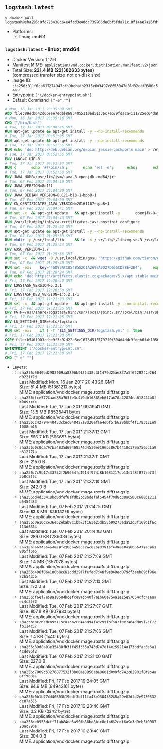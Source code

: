 ## `logstash:latest`

```console
$ docker pull logstash@sha256:0fd723438c64e4fcd3e4ddc739706de6bf3fda71c18f14ae7a26fdf1e5e4d3a6
```

-	Platforms:
	-	linux; amd64

### `logstash:latest` - linux; amd64

-	Docker Version: 1.12.6
-	Manifest MIME: `application/vnd.docker.distribution.manifest.v2+json`
-	Total Size: **221.4 MB (221382633 bytes)**  
	(compressed transfer size, not on-disk size)
-	Image ID: `sha256:811f6ca617274947cdb9bcbafb2315e603497c8653047e87d32eef3380c5e061`
-	Entrypoint: `["\/docker-entrypoint.sh"]`
-	Default Command: `["-e",""]`

```dockerfile
# Mon, 16 Jan 2017 20:35:09 GMT
ADD file:89ecb642d662ee7edbb868340551106d51336c7e589fdaca4111725ec64da957 in / 
# Mon, 16 Jan 2017 20:35:16 GMT
CMD ["/bin/bash"]
# Tue, 17 Jan 2017 00:00:45 GMT
RUN apt-get update && apt-get install -y --no-install-recommends 		ca-certificates 		curl 		wget 	&& rm -rf /var/lib/apt/lists/*
# Tue, 17 Jan 2017 00:51:05 GMT
RUN apt-get update && apt-get install -y --no-install-recommends 		bzip2 		unzip 		xz-utils 	&& rm -rf /var/lib/apt/lists/*
# Tue, 17 Jan 2017 00:52:56 GMT
RUN echo 'deb http://deb.debian.org/debian jessie-backports main' > /etc/apt/sources.list.d/jessie-backports.list
# Tue, 17 Jan 2017 00:52:56 GMT
ENV LANG=C.UTF-8
# Tue, 17 Jan 2017 00:52:57 GMT
RUN { 		echo '#!/bin/sh'; 		echo 'set -e'; 		echo; 		echo 'dirname "$(dirname "$(readlink -f "$(which javac || which java)")")"'; 	} > /usr/local/bin/docker-java-home 	&& chmod +x /usr/local/bin/docker-java-home
# Tue, 17 Jan 2017 00:52:58 GMT
ENV JAVA_HOME=/usr/lib/jvm/java-8-openjdk-amd64/jre
# Tue, 07 Feb 2017 20:04:19 GMT
ENV JAVA_VERSION=8u121
# Tue, 07 Feb 2017 20:04:20 GMT
ENV JAVA_DEBIAN_VERSION=8u121-b13-1~bpo8+1
# Tue, 07 Feb 2017 20:04:20 GMT
ENV CA_CERTIFICATES_JAVA_VERSION=20161107~bpo8+1
# Tue, 07 Feb 2017 20:04:41 GMT
RUN set -x 	&& apt-get update 	&& apt-get install -y 		openjdk-8-jre-headless="$JAVA_DEBIAN_VERSION" 		ca-certificates-java="$CA_CERTIFICATES_JAVA_VERSION" 	&& rm -rf /var/lib/apt/lists/* 	&& [ "$JAVA_HOME" = "$(docker-java-home)" ]
# Tue, 07 Feb 2017 20:04:43 GMT
RUN /var/lib/dpkg/info/ca-certificates-java.postinst configure
# Tue, 07 Feb 2017 21:25:32 GMT
RUN apt-get update && apt-get install -y --no-install-recommends 		apt-transport-https 		libzmq3 	&& rm -rf /var/lib/apt/lists/*
# Tue, 07 Feb 2017 21:25:33 GMT
RUN mkdir -p /usr/local/lib 	&& ln -s /usr/lib/*/libzmq.so.3 /usr/local/lib/libzmq.so
# Tue, 07 Feb 2017 21:25:34 GMT
ENV GOSU_VERSION=1.7
# Tue, 07 Feb 2017 21:25:38 GMT
RUN set -x 	&& wget -O /usr/local/bin/gosu "https://github.com/tianon/gosu/releases/download/$GOSU_VERSION/gosu-$(dpkg --print-architecture)" 	&& wget -O /usr/local/bin/gosu.asc "https://github.com/tianon/gosu/releases/download/$GOSU_VERSION/gosu-$(dpkg --print-architecture).asc" 	&& export GNUPGHOME="$(mktemp -d)" 	&& gpg --keyserver ha.pool.sks-keyservers.net --recv-keys B42F6819007F00F88E364FD4036A9C25BF357DD4 	&& gpg --batch --verify /usr/local/bin/gosu.asc /usr/local/bin/gosu 	&& rm -r "$GNUPGHOME" /usr/local/bin/gosu.asc 	&& chmod +x /usr/local/bin/gosu 	&& gosu nobody true
# Tue, 07 Feb 2017 21:25:40 GMT
RUN set -ex; 	key='46095ACC8548582C1A2699A9D27D666CD88E42B4'; 	export GNUPGHOME="$(mktemp -d)"; 	gpg --keyserver ha.pool.sks-keyservers.net --recv-keys "$key"; 	gpg --export "$key" > /etc/apt/trusted.gpg.d/elastic.gpg; 	rm -r "$GNUPGHOME"; 	apt-key list
# Tue, 07 Feb 2017 21:26:24 GMT
RUN echo 'deb https://artifacts.elastic.co/packages/5.x/apt stable main' > /etc/apt/sources.list.d/logstash.list
# Fri, 17 Feb 2017 19:20:49 GMT
ENV LOGSTASH_VERSION=5.2.1
# Fri, 17 Feb 2017 19:20:50 GMT
ENV LOGSTASH_DEB_VERSION=1:5.2.1-1
# Fri, 17 Feb 2017 19:21:23 GMT
RUN set -x 	&& apt-get update 	&& apt-get install -y --no-install-recommends "logstash=$LOGSTASH_DEB_VERSION" 	&& rm -rf /var/lib/apt/lists/*
# Fri, 17 Feb 2017 19:21:25 GMT
ENV PATH=/usr/share/logstash/bin:/usr/local/sbin:/usr/local/bin:/usr/sbin:/usr/bin:/sbin:/bin
# Fri, 17 Feb 2017 19:21:25 GMT
ENV LS_SETTINGS_DIR=/etc/logstash
# Fri, 17 Feb 2017 19:21:27 GMT
RUN set -ex; 	if [ -f "$LS_SETTINGS_DIR/logstash.yml" ]; then 		sed -ri 's!^path\.config:!#&!g' "$LS_SETTINGS_DIR/logstash.yml"; 	fi; 	if [ -f "$LS_SETTINGS_DIR/log4j2.properties" ]; then 		cp "$LS_SETTINGS_DIR/log4j2.properties" "$LS_SETTINGS_DIR/log4j2.properties.dist"; 		truncate --size=0 "$LS_SETTINGS_DIR/log4j2.properties"; 	fi
# Fri, 17 Feb 2017 19:21:28 GMT
COPY file:b540f903cdce9f3c92d22e6ec1673d5185797f0f604d4ddc9fdeb6fab1050a8f in / 
# Fri, 17 Feb 2017 19:21:29 GMT
ENTRYPOINT ["/docker-entrypoint.sh"]
# Fri, 17 Feb 2017 19:21:30 GMT
CMD ["-e" ""]
```

-	Layers:
	-	`sha256:5040bd2983909aa8896b9932438c3f1479d25ae837a5f6220242a264d0221f2d`  
		Last Modified: Mon, 16 Jan 2017 20:43:26 GMT  
		Size: 51.4 MB (51361210 bytes)  
		MIME: application/vnd.docker.image.rootfs.diff.tar.gzip
	-	`sha256:fce5728aad85a763fe3c419db16885eb6f7a670a42824ea618414b8fb309ccde`  
		Last Modified: Tue, 17 Jan 2017 00:19:41 GMT  
		Size: 18.5 MB (18535441 bytes)  
		MIME: application/vnd.docker.image.rootfs.diff.tar.gzip
	-	`sha256:c42794440453cbec048425a8d20efae4d6f57b629bbbf4f1793131e91088eb46`  
		Last Modified: Tue, 17 Jan 2017 21:37:12 GMT  
		Size: 566.7 KB (566657 bytes)  
		MIME: application/vnd.docker.image.rootfs.diff.tar.gzip
	-	`sha256:0c0da797ba4835d69468574d4530e9196bc867b4418d179a7563c1a9c312774a`  
		Last Modified: Tue, 17 Jan 2017 21:37:11 GMT  
		Size: 215.0 B  
		MIME: application/vnd.docker.image.rootfs.diff.tar.gzip
	-	`sha256:7c9b17433752f2b9654fd4914f974c8b1681217db13e1f8f877ee73f3b0c2f0c`  
		Last Modified: Tue, 17 Jan 2017 21:37:10 GMT  
		Size: 242.0 B  
		MIME: application/vnd.docker.image.rootfs.diff.tar.gzip
	-	`sha256:d4d33418bd6dfef0afdb2cd8bdefaf5454f79d8c30a0500c68851211b5454483`  
		Last Modified: Tue, 07 Feb 2017 20:14:15 GMT  
		Size: 53.5 MB (53518255 bytes)  
		MIME: application/vnd.docker.image.rootfs.diff.tar.gzip
	-	`sha256:0e10cce36e52ebab8c1bb53f163e26db55b99273eda92c3f169d1f6cf13d6304`  
		Last Modified: Tue, 07 Feb 2017 20:14:03 GMT  
		Size: 289.0 KB (289036 bytes)  
		MIME: application/vnd.docker.image.rootfs.diff.tar.gzip
	-	`sha256:6b3455ea4059fd2bcbe56ca2ec6258d7815f6d8050d2bbb54780c9b1805ff5e6`  
		Last Modified: Tue, 07 Feb 2017 21:27:09 GMT  
		Size: 1.4 MB (1357078 bytes)  
		MIME: application/vnd.docker.image.rootfs.diff.tar.gzip
	-	`sha256:406f06a100b8c861cdd2907fefed7d48f9e960ed079df3eeb896f96e72b543c6`  
		Last Modified: Tue, 07 Feb 2017 21:27:10 GMT  
		Size: 192.0 B  
		MIME: application/vnd.docker.image.rootfs.diff.tar.gzip
	-	`sha256:f6ef7e59a18504bcefce99cb40f7a1b60e75ea1e15e97654cfc4eaaaec4c3f52`  
		Last Modified: Tue, 07 Feb 2017 21:27:07 GMT  
		Size: 807.9 KB (807933 bytes)  
		MIME: application/vnd.docker.image.rootfs.diff.tar.gzip
	-	`sha256:bc26cdc655115c81362cd448d94f40255f3f587f0e74e4dd89f7cf72fb114c57`  
		Last Modified: Tue, 07 Feb 2017 21:27:06 GMT  
		Size: 1.4 KB (1440 bytes)  
		MIME: application/vnd.docker.image.rootfs.diff.tar.gzip
	-	`sha256:39d8a03e35430fb31f45f233a743d247ef4e259214a173bdfac3e6a14cdd95f2`  
		Last Modified: Tue, 07 Feb 2017 21:31:00 GMT  
		Size: 227.0 B  
		MIME: application/vnd.docker.image.rootfs.diff.tar.gzip
	-	`sha256:7009c53276877532f3b000e8850aba0601d090fd742c02901f8f9b4a6ff96d9e`  
		Last Modified: Fri, 17 Feb 2017 19:24:05 GMT  
		Size: 94.9 MB (94942161 bytes)  
		MIME: application/vnd.docker.image.rootfs.diff.tar.gzip
	-	`sha256:0b1b77dd40803b19edf3b111fa43e930433288a29e82dfd2e9780832dc07a555`  
		Last Modified: Fri, 17 Feb 2017 19:23:40 GMT  
		Size: 2.2 KB (2242 bytes)  
		MIME: application/vnd.docker.image.rootfs.diff.tar.gzip
	-	`sha256:e0955dcff7fab84ee5a908b86bd8bac8efb652cdf6a9e3d9eb5f908720ac296e`  
		Last Modified: Fri, 17 Feb 2017 19:23:40 GMT  
		Size: 304.0 B  
		MIME: application/vnd.docker.image.rootfs.diff.tar.gzip
